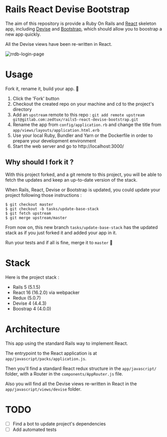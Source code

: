 # Rails React Devise Bootstrap

The aim of this repository is provide a Ruby On Rails and [React](https://reactjs.org)
skeleton app, including [Devise](https://github.com/plataformatec/devise) and
[Bootstrap](http://getbootstrap.com), which should allow you to boostrap a new
app quickly.

All the Devise views have been re-written in React.

![rrdb-login-page](/uploads/2cfb66718d2c77afdf9db5fa385d5934/rrdb-login-page.png)

# Usage

Fork it, rename it, build your app. 💪

1. Click the 'Fork' button
2. Checkout the created repo on your machine and cd to the project's directory
3. Add an `upstream` remote to this repo : `git add remote upstream git@gitlab.com:zedtux/rails5-react-devise-bootstrap.git`
4. Rename the app from `config/application.rb` and change the title
   from `app/views/layouts/application.html.erb`
5. Use your local Ruby, Bundler and Yarn or the Dockerfile in order to prepare
   your development environment
6. Start the web server and go to http://localhost:3000/

## Why should I fork it ?

With this project forked, and a git remote to this project, you will be able to
fetch the updates and keep an up-to-date version of the stack.

When Rails, React, Devise or Bootstrap is updated, you could update your project
following those instructions :

```
$ git checkout master
$ git checkout -b tasks/update-base-stack
$ git fetch upstream
$ git merge upstream/master
```

From now on, this new branch `tasks/update-base-stack` has the updated stack as
if you just forked it and added your app in it.

Run your tests and if all is fine, merge it to `master` 🎉

# Stack

Here is the project stack :

 * Rails 5 (5.1.5)
 * React 16 (16.2.0) via webpacker
 * Redux (5.0.7)
 * Devise 4 (4.4.3)
 * Boostrap 4 (4.0.0)

# Architecture

This app using the standard Rails way to implement React.

The entrypoint to the React application is at `app/javascript/packs/application.js`.

Then you'll find a standard React redux structure in the `app/javascript/`
folder, with a Router in the `components/AppRouter.js` file.

Also you will find all the Devise views re-written in React in the
`app/javascript/views/devise` folder.

# TODO

 - [ ] Find a bot to update project's dependencies
 - [ ] Add automated tests
